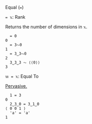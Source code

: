 Equal (`=`)

`= 𝕩`: Rank

Returns the number of dimensions in `𝕩`.

```
  = 0
0
  = 3⥊0
1
  = 3‿3⥊0
2
  3‿3‿3 ⥊ ⟨⟨0⟩⟩
3
```

`𝕨 = 𝕩`: Equal To

[Pervasive.](https://mlochbaum.github.io/BQN/doc/arithmetic.html#pervasion)
```
  1 = 3
0
  2‿3‿0 = 3‿1‿0
⟨ 0 0 1 ⟩
  'a' = 'a'
1
```